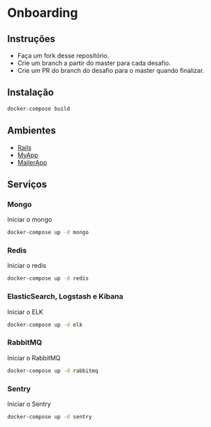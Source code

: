 # Onboarding
## Instruções
- Faça um fork desse repositório.
- Crie um branch a partir do master para cada desafio.
- Crie um PR do branch do desafio para o master quando finalizar.
## Instalação
```bash
docker-compose build
```

## Ambientes

- [Rails](rails)
- [MyApp](myapp)
- [MailerApp](mailerapp)

## Serviços

### Mongo

Iniciar o mongo
```bash
docker-compose up -d mongo
```
### Redis

Iniciar o redis
```bash
docker-compose up -d redis
```
### ElasticSearch, Logstash e Kibana

Iniciar o ELK
```bash
docker-compose up -d elk
```
### RabbitMQ

Iniciar o RabbitMQ
```bash
docker-compose up -d rabbitmq
```
### Sentry
Iniciar o Sentry
```bash
docker-compose up -d sentry
```
